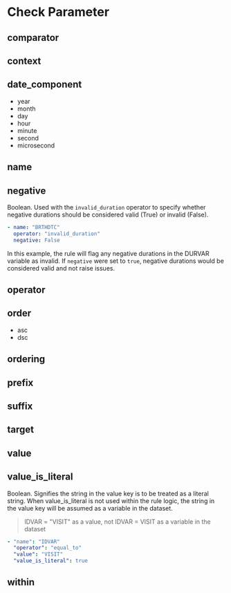 # Check Parameter

## comparator

## context

## date_component

- year
- month
- day
- hour
- minute
- second
- microsecond

## name

## negative

Boolean. Used with the `invalid_duration` operator to specify whether negative durations should be considered valid (True) or invalid (False).

```yaml
- name: "BRTHDTC"
  operator: "invalid_duration"
  negative: False
```
In this example, the rule will flag any negative durations in the DURVAR variable as invalid. If `negative` were set to `true`, negative durations would be considered valid and not raise issues.


## operator

## order

- asc
- dsc

## ordering

## prefix

## suffix

## target

## value

## value_is_literal

Boolean. Signifies the string in the value key is to be treated as a literal string. When value_is_literal is not used within the rule logic, the string in the value key will be assumed as a variable in the dataset.

> IDVAR = "VISIT" as a value, not IDVAR = VISIT as a variable in the dataset

```yaml
- "name": "IDVAR"
  "operator": "equal_to"
  "value": "VISIT"
  "value_is_literal": true
```

## within
